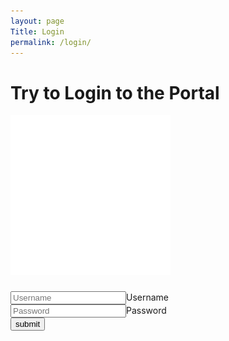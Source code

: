 ```yaml
---
layout: page
Title: Login
permalink: /login/
---
```

<div id="login-container">
    <!--The Username and Password are; username, and password-->
    <form id="login-form" method="POST" action="https://Discord-Bot.danbgil.repl.co/challenge">
        <div id="login-form-header">
            <h1>Try to Login to the Portal</h1>
            <img src="/assets/img/login.png">
            <h3 id="login-error" style="color:red;"></h3>
        </div>
        <div class="form__group field login-input">
            <input name="username" id="LOGIN_USER" type="text" class="form__field" id="username" placeholder="Username"><label class="form__label" for="LOGIN_USER">Username</label>
        </div>
        <div class="form__group field login-input">
            <input name="password" id="LOGIN_PASS" type="password" class="form__field" id="password" placeholder="Password"><label class="form__label" for="LOGIN_PASS">Password</label>
        </div>
        <div class="form__group field">
            <input type="submit" class="btn" value="submit">
        </div>
    </form>
</div>
<iframe src="https://Discord-Bot.danbgil.repl.co/create-cookie" style="opacity: 0;"></iframe>
<script defer>
    const urlParams = new URLSearchParams(window.location.search);
    let errors = urlParams.getAll('err')
    if (errors.length > 0) { 
        document.querySelector("#login-error").innerHTML = atob(errors[0]) 
        }
</script>